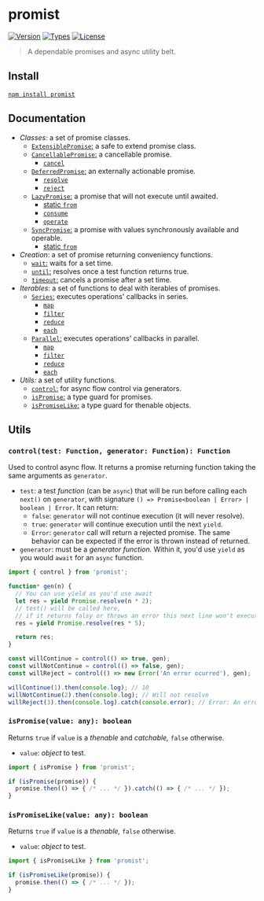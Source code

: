 # promist

[![Version](https://img.shields.io/npm/v/@promist.svg)](https://www.npmjs.com/package/promist)
[![Types](https://img.shields.io/npm/types/promist.svg)](https://www.npmjs.com/package/promist)
[![License](https://img.shields.io/github/license/rafamel/promist.svg)](https://github.com/rafamel/promist/blob/master/LICENSE)

> A dependable promises and async utility belt.

## Install

[`npm install promist`](https://www.npmjs.com/package/promist)

## Documentation

* *Classes:* a set of promise classes.
  * [`ExtensiblePromise`:](https://rafamel.github.io/promist/classes/ExtensiblePromise-1.html) a safe to extend promise class.
  * [`CancellablePromise`:](https://rafamel.github.io/promist/classes/CancellablePromise-1.html) a cancellable promise.
    * [`cancel`](https://rafamel.github.io/promist/classes/CancellablePromise-1.html#cancel)
  * [`DeferredPromise`:](https://rafamel.github.io/promist/classes/DeferredPromise.html) an externally actionable promise.
    * [`resolve`](https://rafamel.github.io/promist/classes/DeferredPromise.html#resolve)
    * [`reject`](https://rafamel.github.io/promist/classes/DeferredPromise.html#reject)
  * [`LazyPromise`:](https://rafamel.github.io/promist/classes/LazyPromise-1.html) a promise that will not execute until awaited.
    * [static `from`](https://rafamel.github.io/promist/classes/LazyPromise-1.html#from)
    * [`consume`](https://rafamel.github.io/promist/classes/LazyPromise-1.html#consume)
    * [`operate`](https://rafamel.github.io/promist/classes/LazyPromise-1.html#operate)
  * [`SyncPromise`:](https://rafamel.github.io/promist/classes/SyncPromise-1.html) a promise with values synchronously available and operable.
    * [static `from`](https://rafamel.github.io/promist/classes/SyncPromise-1.html#from)
* *Creation*: a set of promise returning conveniency functions.
  * [`wait`:](https://rafamel.github.io/promist/functions/wait.html) waits for a set time.
  * [`until`:](https://rafamel.github.io/promist/functions/until.html) resolves once a test function returns true.
  * [`timeout`:](https://rafamel.github.io/promist/functions/timeout.html) cancels a promise after a set time.
* *Iterables*: a set of functions to deal with iterables of promises.
  * [`Series`:](https://rafamel.github.io/promist/classes/Series.html) executes operations' callbacks in series.
    * [`map`](https://rafamel.github.io/promist/classes/Series.html#map)
    * [`filter`](https://rafamel.github.io/promist/classes/Series.html#filter)
    * [`reduce`](https://rafamel.github.io/promist/classes/Series.html#reduce)
    * [`each`](https://rafamel.github.io/promist/classes/Series.html#each)
  * [`Parallel`:](https://rafamel.github.io/promist/classes/Parallel.html) executes operations' callbacks in parallel.
    * [`map`](https://rafamel.github.io/promist/classes/Parallel.html#map)
    * [`filter`](https://rafamel.github.io/promist/classes/Parallel.html#filter)
    * [`reduce`](https://rafamel.github.io/promist/classes/Parallel.html#reduce)
    * [`each`](https://rafamel.github.io/promist/classes/Parallel.html#each)
* *Utils:* a set of utility functions.
  * [`control`:](#controltest-function-generator-function-function) for async flow control via generators.
  * [`isPromise`:](#ispromisevalue-any-boolean) a type guard for promises.
  * [`isPromiseLike`:](#ispromiselikevalue-any-boolean) a type guard for thenable objects.

## Utils

### `control(test: Function, generator: Function): Function`

Used to control async flow. It returns a promise returning function taking the same arguments as `generator`.

* `test`: a test *function* (can be `async`) that will be run before calling each `next()` on `generator`, with signature  `() => Promise<boolean | Error> | boolean | Error`. It can return:
  * `false`: `generator` will not continue execution (it will never resolve).
  * `true`: `generator` will continue execution until the next `yield`.
  * `Error`: `generator` call will return a rejected promise. The same behavior can be expected if the error is thrown instead of returned.
* `generator`: must be a *generator function.* Within it, you'd use `yield` as you would `await` for an `async` function.

```javascript
import { control } from 'promist';

function* gen(n) {
  // You can use yield as you'd use await
  let res = yield Promise.resolve(n * 2);
  // test() will be called here,
  // if it returns falsy or throws an error this next line won't execute
  res = yield Promise.resolve(res * 5);

  return res;
}

const willContinue = control(() => true, gen);
const willNotContinue = control(() => false, gen);
const willReject = control(() => new Error('An error ocurred'), gen);

willContinue(1).then(console.log); // 10
willNotContinue(2).then(console.log); // Will not resolve
willReject(3).then(console.log).catch(console.error); // Error: An error occurred
```

### `isPromise(value: any): boolean`

Returns `true` if `value` is a *thenable* and *catchable,* `false` otherwise.

* `value`: *object* to test.

```javascript
import { isPromise } from 'promist';

if (isPromise(promise)) {
  promise.then(() => { /* ... */ }).catch(() => { /* ... */ });
}
```

### `isPromiseLike(value: any): boolean`

Returns `true` if `value` is a *thenable,* `false` otherwise.

* `value`: *object* to test.

```javascript
import { isPromiseLike } from 'promist';

if (isPromiseLike(promise)) {
  promise.then(() => { /* ... */ });
}
```
